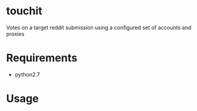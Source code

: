 touchit
=======

Votes on a target reddit submission using a configured set of accounts and proxies

# Requirements
* python2.7

# Usage
```


```